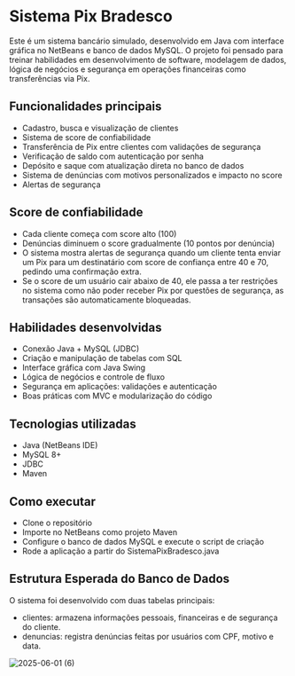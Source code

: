 # Sistema Pix Bradesco

Este é um sistema bancário simulado, desenvolvido em Java com interface gráfica no NetBeans e banco de dados MySQL.
O projeto foi pensado para treinar habilidades em desenvolvimento de software, modelagem de dados, lógica de negócios e segurança em operações financeiras como transferências via Pix.

##  Funcionalidades principais

- Cadastro, busca e visualização de clientes
- Sistema de score de confiabilidade
- Transferência de Pix entre clientes com validações de segurança
- Verificação de saldo com autenticação por senha
- Depósito e saque com atualização direta no banco de dados
- Sistema de denúncias com motivos personalizados e impacto no score
- Alertas de segurança
  
## Score de confiabilidade

- Cada cliente começa com score alto (100)
- Denúncias diminuem o score gradualmente (10 pontos por denúncia)
- O sistema mostra alertas de segurança quando um cliente tenta enviar um Pix para um destinatário com score de confiança entre 40 e 70, pedindo uma confirmação extra. 
- Se o score de um usuário cair abaixo de 40, ele passa a ter restrições no sistema como não poder receber Pix por questões de segurança, as transações são automaticamente bloqueadas. 

## Habilidades desenvolvidas

- Conexão Java + MySQL (JDBC)
- Criação e manipulação de tabelas com SQL
- Interface gráfica com Java Swing
- Lógica de negócios e controle de fluxo
- Segurança em aplicações: validações e autenticação
- Boas práticas com MVC e modularização do código

## Tecnologias utilizadas

- Java (NetBeans IDE)
- MySQL 8+
- JDBC
- Maven

## Como executar

- Clone o repositório
- Importe no NetBeans como projeto Maven
- Configure o banco de dados MySQL e execute o script de criação
- Rode a aplicação a partir do SistemaPixBradesco.java

## Estrutura Esperada do Banco de Dados
O sistema foi desenvolvido com duas tabelas principais:

- clientes: armazena informações pessoais, financeiras e de segurança do cliente.
- denuncias: registra denúncias feitas por usuários com CPF, motivo e data.

![2025-06-01 (6)](https://github.com/user-attachments/assets/995bfffc-1e93-4cd8-9b4c-0b911c0b990a)




